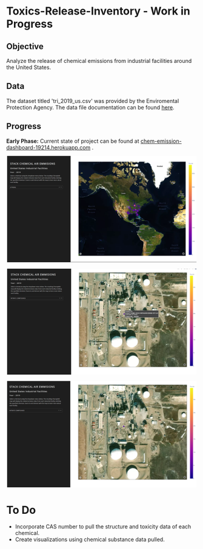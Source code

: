 # Toxics-Release-Inventory - Work in Progress

## Objective 
 Analyze the release of chemical emissions from industrial facilities around the United States.

## Data
The dataset titled 'tri_2019_us.csv' was provided by the Enviromental Protection Agency. The data file documentation can be found [here](https://www.epa.gov/sites/production/files/2019-08/documents/basic_data_files_documentation_aug_2019_v2.pdf). 


## Progress
**Early Phase:**
Current state of project can be found at [chem-emission-dashboard-19214.herokuapp.com](https://chem-emission-dashboard-19214.herokuapp.com) . 

<p  align = "center" >
<img src="img/1.PNG" width="500">
</p>

<p  align = "center" >
<img src="img/2.PNG" width="500">
</p>


<p  align = "center" >
<img src="img/3.png" width="500">
</p>

# To Do
* Incorporate CAS number to pull the structure and toxicity data of each chemical.
* Create visualizations using chemical substance data pulled.